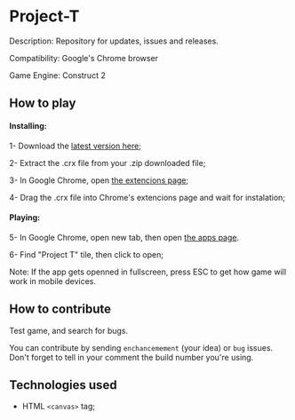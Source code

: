 # Project-T

Description: Repository for updates, issues and releases.

Compatibility: Google's Chrome browser
  
Game Engine: Construct 2

## How to play
#### Installing:
1- Download the [latest version here](https://github.com/Plasmmer/Project-T/archive/master.zip);
  
2- Extract the .crx file from your .zip downloaded file;
  
3- In Google Chrome, open [the extencions page](chrome://extensions);
  
4- Drag the .crx file into Chrome's extencions page and wait for instalation;

#### Playing:
5- In Google Chrome, open new tab, then open [the apps page](chrome://apps).
  
6- Find "Project T" tile, then click to open;
  
Note: If the app gets openned in fullscreen, press ESC to get how game will work in mobile devices.

## How to contribute
Test game, and search for bugs.
  
You can contribute by sending `enchancemement` (your idea) or `bug` issues. Don't forget to tell in your comment the build number you're using.

## Technologies used
- HTML `<canvas>` tag;

